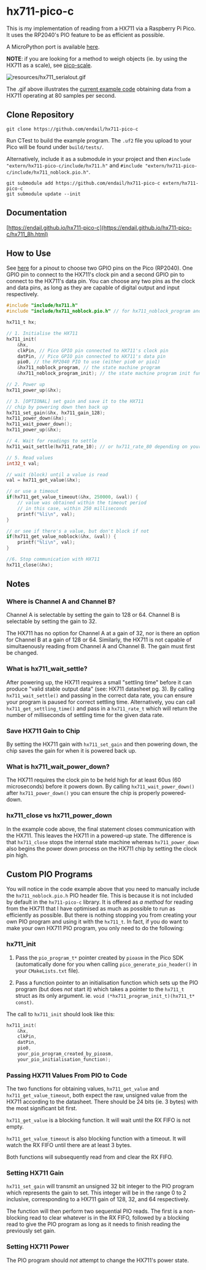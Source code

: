 # hx711-pico-c

This is my implementation of reading from a HX711 via a Raspberry Pi Pico. It uses the RP2040's PIO feature to be as efficient as possible.

A MicroPython port is available [here](https://github.com/endail/hx711-pico-mpy).

__NOTE__: if you are looking for a method to weigh objects (ie. by using the HX711 as a scale), see [pico-scale](https://github.com/endail/pico-scale).

![resources/hx711_serialout.gif](resources/hx711_serialout.gif)

The .gif above illustrates the [current example code](main.c) obtaining data from a HX711 operating at 80 samples per second.

## Clone Repository

```console
git clone https://github.com/endail/hx711-pico-c
```

Run CTest to build the example program. The `.uf2` file you upload to your Pico will be found under `build/tests/`.

Alternatively, include it as a submodule in your project and then `#include "extern/hx711-pico-c/include/hx711.h"` and `#include "extern/hx711-pico-c/include/hx711_noblock.pio.h"`.

```console
git submodule add https://github.com/endail/hx711-pico-c extern/hx711-pico-c
git submodule update --init
```

## Documentation

[https://endail.github.io/hx711-pico-c](https://endail.github.io/hx711-pico-c/hx711_8h.html)

## How to Use

See [here](https://pico.pinout.xyz/) for a pinout to choose two GPIO pins on the Pico (RP2040). One GPIO pin to connect to the HX711's clock pin and a second GPIO pin to connect to the HX711's data pin. You can choose any two pins as the clock and data pins, as long as they are capable of digital output and input respectively.

```c
#include "include/hx711.h"
#include "include/hx711_noblock.pio.h" // for hx711_noblock_program and hx711_noblock_program_init

hx711_t hx;

// 1. Initialise the HX711
hx711_init(
    &hx,
    clkPin, // Pico GPIO pin connected to HX711's clock pin
    datPin, // Pico GPIO pin connected to HX711's data pin
    pio0, // the RP2040 PIO to use (either pio0 or pio1)
    &hx711_noblock_program, // the state machine program
    &hx711_noblock_program_init); // the state machine program init function

// 2. Power up
hx711_power_up(&hx);

// 3. [OPTIONAL] set gain and save it to the HX711
// chip by powering down then back up
hx711_set_gain(&hx, hx711_gain_128);
hx711_power_down(&hx);
hx711_wait_power_down();
hx711_power_up(&hx);

// 4. Wait for readings to settle
hx711_wait_settle(hx711_rate_10); // or hx711_rate_80 depending on your chip's config

// 5. Read values
int32_t val;

// wait (block) until a value is read
val = hx711_get_value(&hx);

// or use a timeout
if(hx711_get_value_timeout(&hx, 250000, &val)) {
    // value was obtained within the timeout period
    // in this case, within 250 milliseconds
    printf("%li\n", val);
}

// or see if there's a value, but don't block if not
if(hx711_get_value_noblock(&hx, &val)) {
    printf("%li\n", val);
}

//6. Stop communication with HX711
hx711_close(&hx);
```

## Notes

### Where is Channel A and Channel B?

Channel A is selectable by setting the gain to 128 or 64. Channel B is selectable by setting the gain to 32.

The HX711 has no option for Channel A at a gain of 32, nor is there an option for Channel B at a gain of 128 or 64. Similarly, the HX711 is not capable of simultaenously reading from Channel A and Channel B. The gain must first be changed.

### What is hx711_wait_settle?

After powering up, the HX711 requires a small "settling time" before it can produce "valid stable output data" (see: HX711 datasheet pg. 3). By calling `hx711_wait_settle()` and passing in the correct data rate, you can ensure your program is paused for correct settling time. Alternatively, you can call `hx711_get_settling_time()` and pass in a `hx711_rate_t` which will return the number of milliseconds of settling time for the given data rate.

### Save HX711 Gain to Chip

By setting the HX711 gain with `hx711_set_gain` and then powering down, the chip saves the gain for when it is powered back up.

### What is hx711_wait_power_down?

The HX711 requires the clock pin to be held high for at least 60us (60 microseconds) before it powers down. By calling `hx711_wait_power_down()` after `hx711_power_down()` you can ensure the chip is properly powered-down.

### hx711_close vs hx711_power_down

In the example code above, the final statement closes communication with the HX711. This leaves the HX711 in a powered-up state. The difference is that `hx711_close` stops the internal state machine whereas `hx711_power_down` also begins the power down process on the HX711 chip by setting the clock pin high.

## Custom PIO Programs

You will notice in the code example above that you need to manually include the `hx711_noblock.pio.h` PIO header file. This is because it is not included by default in the `hx711-pico-c` library. It is offered as _a method_ for reading from the HX711 that I have optimised as much as possible to run as efficiently as possible. But there is nothing stopping you from creating your own PIO program and using it with the `hx711_t`. In fact, if you do want to make your own HX711 PIO program, you only need to do the following:

### hx711_init

1. Pass the `pio_program_t*` pointer created by `pioasm` in the Pico SDK (automatically done for you when calling `pico_generate_pio_header()` in your `CMakeLists.txt` file).

2. Pass a function pointer to an initialisation function which sets up the PIO program (but does _not_ start it) which takes a pointer to the `hx711_t` struct as its only argument. ie. `void (*hx711_program_init_t)(hx711_t* const)`.

The call to `hx711_init` should look like this:

```c
hx711_init(
    &hx,
    clkPin,
    datPin,
    pio0,
    your_pio_program_created_by_pioasm,
    your_pio_initialisation_function);
```

### Passing HX711 Values From PIO to Code

The two functions for obtaining values, `hx711_get_value` and `hx711_get_value_timeout`, both expect the raw, unsigned value from the HX711 according to the datasheet. There should be 24 bits (ie. 3 bytes) with the most significant bit first.

`hx711_get_value` is a blocking function. It will wait until the RX FIFO is not empty.

`hx711_get_value_timeout` is also blocking function with a timeout. It will watch the RX FIFO until there are at least 3 bytes.

Both functions will subsequently read from and clear the RX FIFO.

### Setting HX711 Gain

`hx711_set_gain` will transmit an unsigned 32 bit integer to the PIO program which represents the gain to set. This integer will be in the range 0 to 2 inclusive, corresponding to a HX711 gain of 128, 32, and 64 respectively.

The function will then perform two sequential PIO reads. The first is a non-blocking read to clear whatever is in the RX FIFO, followed by a blocking read to give the PIO program as long as it needs to finish reading the previously set gain.

### Setting HX711 Power

The PIO program should _not_ attempt to change the HX711's power state.
